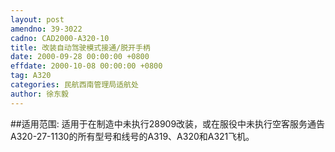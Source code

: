 ```yaml
---
layout: post
amendno: 39-3022
cadno: CAD2000-A320-10
title: 改装自动驾驶模式接通/脱开手柄
date: 2000-09-28 00:00:00 +0800
effdate: 2000-10-08 00:00:00 +0800
tag: A320
categories: 民航西南管理局适航处
author: 徐东毅
---
```


##适用范围:
适用于在制造中未执行28909改装，或在服役中未执行空客服务通告A320-27-1130的所有型号和线号的A319、A320和A321飞机。

